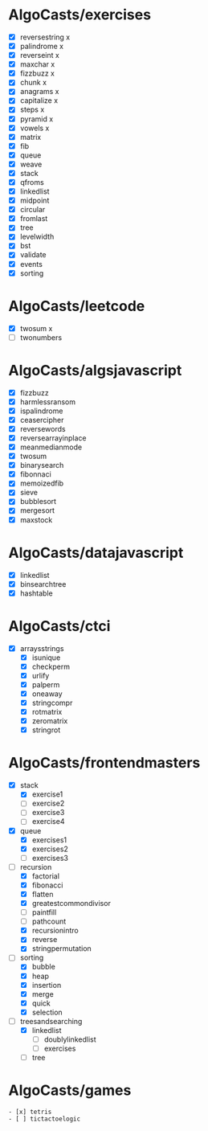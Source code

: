 # AlgoCasts/exercises

- [x] reversestring x
- [x] palindrome x
- [x] reverseint x
- [x] maxchar x
- [x] fizzbuzz x
- [x] chunk x
- [x] anagrams x
- [x] capitalize x
- [x] steps x
- [x] pyramid x
- [x] vowels x
- [x] matrix 
- [x] fib
- [x] queue
- [x] weave
- [x] stack
- [x] qfroms
- [x] linkedlist
- [x] midpoint
- [x] circular
- [x] fromlast
- [x] tree
- [x] levelwidth
- [x] bst
- [x] validate
- [x] events
- [x] sorting

# AlgoCasts/leetcode
- [x] twosum x
- [ ] twonumbers

# AlgoCasts/algsjavascript
- [x] fizzbuzz
- [x] harmlessransom
- [x] ispalindrome
- [x] ceasercipher
- [x] reversewords
- [x] reversearrayinplace
- [x] meanmedianmode
- [x] twosum
- [x] binarysearch
- [x] fibonnaci
- [x] memoizedfib
- [x] sieve 
- [x] bubblesort
- [x] mergesort
- [x] maxstock

# AlgoCasts/datajavascript
- [x] linkedlist
- [x] binsearchtree
- [x] hashtable

# AlgoCasts/ctci
- [x] arraysstrings
    - [x] isunique
    - [x] checkperm
    - [x] urlify
    - [x] palperm
    - [x] oneaway
    - [x] stringcompr
    - [x] rotmatrix
    - [x] zeromatrix
    - [x] stringrot 

# AlgoCasts/frontendmasters
- [x] stack 
    - [x] exercise1
    - [ ] exercise2
    - [ ] exercise3
    - [ ] exercise4
- [x] queue
    - [x] exercises1
    - [x] exercises2
    - [ ] exercises3
- [ ] recursion 
    - [x] factorial
    - [x] fibonacci
    - [x] flatten
    - [x] greatestcommondivisor
    - [ ] paintfill
    - [ ] pathcount
    - [x] recursionintro
    - [x] reverse
    - [x] stringpermutation
- [ ] sorting
    - [x] bubble
    - [x] heap
    - [x] insertion
    - [x] merge
    - [x] quick
    - [x] selection
- [ ] treesandsearching
    - [x] linkedlist
      - [ ] doublylinkedlist
      - [ ] exercises
    - [ ] tree

# AlgoCasts/games
    - [x] tetris
    - [ ] tictactoelogic